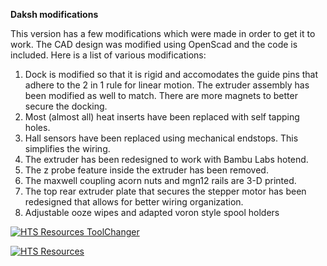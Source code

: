 <b>Daksh modifications</b>

This version has a few modifications which were made in order to get it to work. The CAD design was modified using OpenScad and the code is included. Here is a list of various modifications:

1. Dock is modified so that it is rigid and accomodates the guide pins that adhere to the 2 in 1 rule for linear motion. The extruder assembly has been modified as well to match. There are more magnets to better secure the docking. 
2. Most (almost all) heat inserts have been replaced with self tapping holes.
3. Hall sensors have been replaced using mechanical endstops. This simplifies the wiring. 
4. The extruder has been redesigned to work with Bambu Labs hotend.
5. The z probe feature inside the extruder has been removed.
6. The maxwell coupling acorn nuts and mgn12 rails are 3-D printed.
7. The top rear extruder plate that secures the stepper motor has been redesigned that allows for better wiring organization.
8. Adjustable ooze wipes and adapted voron style spool holders



[![HTS Resources ToolChanger](https://img.youtube.com/vi/mFz-xJRdldU/0.jpg)](https://www.youtube.com/watch?v=mFz-xJRdldU)


[![HTS Resources](https://img.youtube.com/vi/mFz-xJRdldU/0.jpg)](https://www.youtube.com/watch?v=mFz-xJRdldU)
